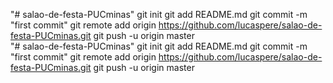 "# salao-de-festa-PUCminas"  git init git add README.md git commit -m "first commit" git remote add origin https://github.com/lucaspere/salao-de-festa-PUCminas.git git push -u origin master                 
"# salao-de-festa-PUCminas"  git init git add README.md git commit -m "first commit" git remote add origin https://github.com/lucaspere/salao-de-festa-PUCminas.git git push -u origin master                 
